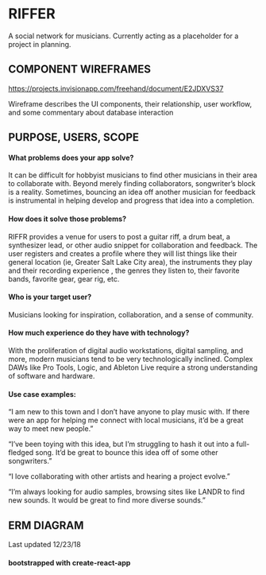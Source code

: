 # RIFFER

A social network for musicians. Currently acting as a placeholder for a project in planning.

## COMPONENT WIREFRAMES

https://projects.invisionapp.com/freehand/document/E2JDXVS37

Wireframe describes the UI components, their relationship, user workflow, and some commentary about database interaction

## PURPOSE, USERS, SCOPE

#### What problems does your app solve?

It can be difficult for hobbyist musicians to find other musicians in their area to collaborate with.  Beyond merely finding collaborators, songwriter’s block is a reality.  Sometimes, bouncing an idea off another musician for feedback is instrumental in helping develop and progress that idea into a completion.  

#### How does it solve those problems?

RIFFR provides a venue for users to post a guitar riff, a drum beat, a synthesizer lead, or other audio snippet for collaboration and feedback. The user registers and creates a profile where they will list things like their general location (ie, Greater Salt Lake City area), the instruments they play and their recording experience , the genres they listen to, their favorite bands, favorite gear, gear rig, etc.


#### Who is your target user?

Musicians looking for inspiration, collaboration, and a sense of community.


#### How much experience do they have with technology?

With the proliferation of digital audio workstations, digital sampling, and more, modern musicians tend to be very technologically inclined.  Complex DAWs like Pro Tools, Logic, and Ableton Live require a strong understanding of software and hardware. 


#### Use case examples:

“I am new to this town and I don’t have anyone to play music with. If there were an app for helping me connect with local musicians, it’d be a great way to meet new people.”

“I’ve been toying with this idea, but I’m struggling to hash it out into a full-fledged song.  It’d be great to bounce this idea off of some other songwriters.”

“I love collaborating with other artists and hearing a project evolve.”

“I’m always looking for audio samples, browsing sites like LANDR to find new sounds.  It would be great to find more diverse sounds.”


## ERM DIAGRAM



Last updated 12/23/18

#### bootstrapped with create-react-app
